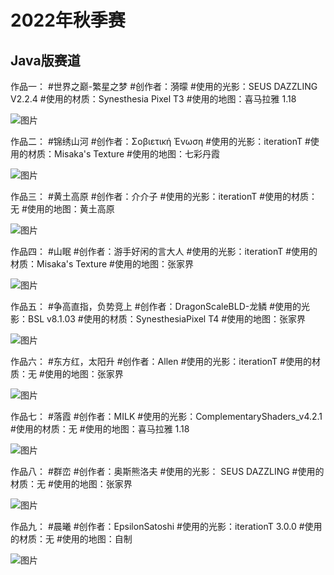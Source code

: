 # 2022年秋季赛

## Java版赛道

作品一：
#世界之巅-繁星之梦
#创作者：漪曚
#使用的光影：SEUS DAZZLING V2.2.4
#使用的材质：Synesthesia Pixel T3
#使用的地图：喜马拉雅 1.18

![图片](images/gallery/2022-summer/1.png)

作品二：
#锦绣山河
#创作者：Σοβιετική Ένωση
#使用的光影：iterationT
#使用的材质：Misaka's Texture
#使用的地图：七彩丹霞

![图片](images/gallery/2022-summer/2.jpg)

作品三：
#黄土高原
#创作者：介介子
#使用的光影：iterationT
#使用的材质：无
#使用的地图：黄土高原

![图片](images/gallery/2022-summer/3.png)

作品四：
#山眠
#创作者：游手好闲的言大人
#使用的光影：iterationT
#使用的材质：Misaka's Texture
#使用的地图：张家界

![图片](images/gallery/2022-summer/4.png)

作品五：
#争高直指，负势竞上
#创作者：DragonScaleBLD-龙鳞
#使用的光影：BSL v8.1.03
#使用的材质：SynesthesiaPixel T4
#使用的地图：张家界

![图片](images/gallery/2022-summer/5.png)

作品六：
#东方红，太阳升
#创作者：Allen
#使用的光影：iterationT
#使用的材质：无
#使用的地图：张家界

![图片](images/gallery/2022-summer/6.png)

作品七：
#落霞
#创作者：MILK
#使用的光影：ComplementaryShaders_v4.2.1
#使用的材质：无
#使用的地图：喜马拉雅 1.18

![图片](images/gallery/2022-summer/7.jpg)

作品八：
#群峦
#创作者：奥斯熊洛夫
#使用的光影：
SEUS DAZZLING
#使用的材质：无
#使用的地图：张家界

![图片](images/gallery/2022-summer/8.png)

作品九：
#晨曦
#创作者：EpsilonSatoshi
#使用的光影：iterationT 3.0.0
#使用的材质：无
#使用的地图：自制

![图片](images/gallery/2022-summer/9.jpg)